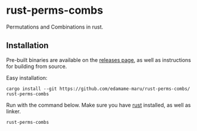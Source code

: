 # rust-perms-combs
Permutations and Combinations in rust. 

## Installation
Pre-built binaries are available on the [releases page](https://github.com/edamame-maru/rust-perms-combs/releases), as well as instructions for building from source.

Easy installation:
``` 
cargo install --git https://github.com/edamame-maru/rust-perms-combs/ rust-perms-combs
```
Run with the command below. Make sure you have [rust](https://rust-lang.org) installed, as well as linker.
```
rust-perms-combs
```
